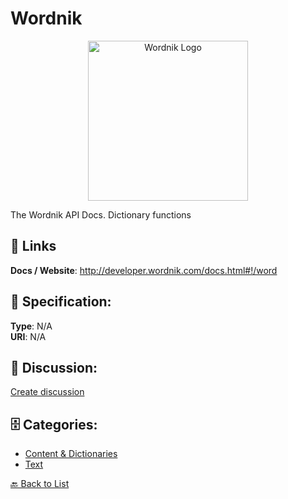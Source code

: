 # Wordnik
<p align="center">
    <img width="256" src="https://raw.githubusercontent.com/apis-list/apis-list/main/apis/wordnik/logo_256x256.png" alt="Wordnik Logo"/>
</p>

The Wordnik API Docs. Dictionary functions

##  🔗 Links
**Docs / Website**: http://developer.wordnik.com/docs.html#!/word

## 🧬 Specification:
**Type**: N/A  
**URI**: N/A

## 💬 Discussion:
[Create discussion](https://github.com/apis-list/apis-list/discussions/new)

## 🗄️ Categories:
- [Content & Dictionaries](https://github.com/apis-list/apis-list#content--dictionaries)
- [Text](https://github.com/apis-list/apis-list#text)




[🔙 Back to List](https://github.com/apis-list/apis-list)
